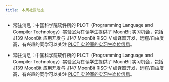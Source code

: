 ```yaml
---
title: 本周社区动态
---
```


- 常驻消息：中国科学院软件所的 PLCT（Programming Language and Compiler Technology）实验室为在读学生提供了 MoonBit 实习机会，包括 J139 MoonBit 应用开发与 J147 MoonBit RISC-V 编译器开发，远程/自由度高，有兴趣的同学可以关注 [PLCT 实验室的实习生岗位信息](https://github.com/plctlab/weloveinterns/blob/master/open-internships.md)。

- 常驻消息：中国科学院软件所的 PLCT（Programming Language and Compiler Technology）实验室为在读学生提供了 MoonBit 实习机会，包括 J139 MoonBit 应用开发与 J147 MoonBit RISC-V 编译器开发，远程/自由度高，有兴趣的同学可以关注 [PLCT 实验室的实习生岗位信息](https://github.com/plctlab/weloveinterns/blob/master/open-internships.md)。
